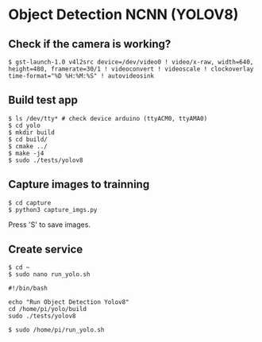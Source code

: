 # Object Detection NCNN (YOLOV8)

## Check if the camera is working?
```
$ gst-launch-1.0 v4l2src device=/dev/video0 ! video/x-raw, width=640, height=480, framerate=30/1 ! videoconvert ! videoscale ! clockoverlay time-format="%D %H:%M:%S" ! autovideosink
```

## Build test app
```
$ ls /dev/tty* # check device arduino (ttyACM0, ttyAMA0)
$ cd yolo
$ mkdir build
$ cd build/
$ cmake ../
$ make -j4
$ sudo ./tests/yolov8
```

## Capture images to trainning
```
$ cd capture
$ python3 capture_imgs.py
```
Press 'S' to save images.

## Create service
```
$ cd ~
$ sudo nano run_yolo.sh
```
```
#!/bin/bash

echo "Run Object Detection Yolov8"
cd /home/pi/yolo/build
sudo ./tests/yolov8
```

```
$ sudo /home/pi/run_yolo.sh
```
